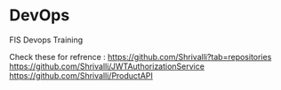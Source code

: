 # DevOps

FIS Devops Training 

Check these for refrence : https://github.com/Shrivalli?tab=repositories
https://github.com/Shrivalli/JWTAuthorizationService
https://github.com/Shrivalli/ProductAPI  

